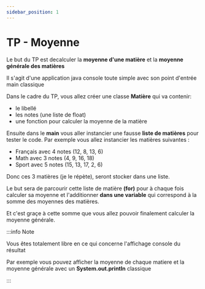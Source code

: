 ```yaml
---
sidebar_position: 1
---
```


# TP - Moyenne

Le but du TP est decalculer la **moyenne d'une matière** et la **moyenne générale des matières**

Il s'agit d'une application java console toute simple avec son point d'entrée main classique

Dans le cadre du TP, vous allez créer une classe **Matière** qui va contenir:
- le libellé 
- les notes (une liste de float)
- une fonction pour calculer la moyenne de la matière

Ensuite dans le **main** vous aller instancier une fausse **liste de matières** pour tester le code.
Par exemple vous allez instancier les matières suivantes :
- Français avec 4 notes (12, 8, 13, 6)
- Math avec 3 notes (4, 9, 16, 18)
- Sport avec 5 notes (15, 13, 17, 2, 6)

Donc ces 3 matières (je le répète), seront stocker dans une liste.

Le but sera de parcourir cette liste de matière **(for)** pour à chaque fois calculer sa moyenne et l'additionner **dans une variable** qui correspond à la somme des moyennes des matières.

Et c'est graçe à cette somme que vous allez pouvoir finalement calculer la moyenne générale.

:::info Note

Vous êtes totalement libre en ce qui concerne l'affichage console du résultat

Par exemple vous pouvez afficher la moyenne de chaque matiere et la moyenne générale avec un **System.out.println** classique

:::


